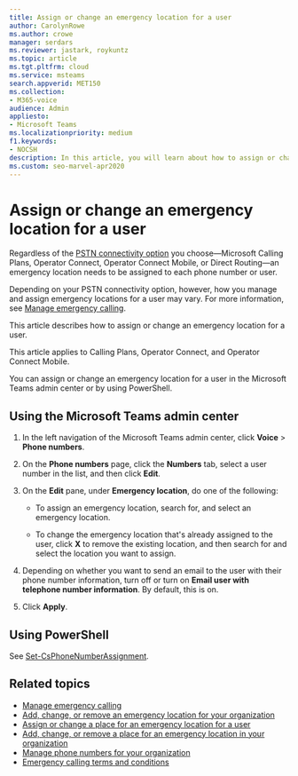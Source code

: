 ```yaml
---
title: Assign or change an emergency location for a user
author: CarolynRowe
ms.author: crowe
manager: serdars
ms.reviewer: jastark, roykuntz
ms.topic: article
ms.tgt.pltfrm: cloud
ms.service: msteams
search.appverid: MET150
ms.collection: 
- M365-voice
audience: Admin
appliesto:
- Microsoft Teams
ms.localizationpriority: medium
f1.keywords:
- NOCSH
description: In this article, you will learn about how to assign or change an emergency location for users in your organization.
ms.custom: seo-marvel-apr2020 
---
```


# Assign or change an emergency location for a user

Regardless of the [PSTN connectivity option](pstn-connectivity.md) you choose&mdash;Microsoft Calling Plans, Operator Connect, Operator Connect Mobile, or Direct Routing&mdash;an emergency location needs to be assigned to each phone number or user.

Depending on your PSTN connectivity option, however, how you manage and assign emergency locations for a user may vary. For more information, see [Manage emergency calling](what-are-emergency-locations-addresses-and-call-routing.md).

This article describes how to assign or change an emergency location for a user. 

This article applies to Calling Plans, Operator Connect, and Operator Connect Mobile.
  
You can assign or change an emergency location for a user in the Microsoft Teams admin center or by using PowerShell.

## Using the Microsoft Teams admin center

1. In the left navigation of the Microsoft Teams admin center, click **Voice** > **Phone numbers**.

2. On the **Phone numbers** page, click the **Numbers** tab, select a user number in the list, and then click **Edit**.

3. On the **Edit** pane, under **Emergency location**, do one of the following:

   - To assign an emergency location, search for, and select an emergency location.

   - To change the emergency location that's already assigned to the user, click **X** to remove the existing location, and then search for and select the location you want to assign.

4. Depending on whether you want to send an email to the user with their phone number information, turn off or turn on **Email user with telephone number information**. By default, this is on.

5. Click **Apply**.

## Using PowerShell

See [Set-CsPhoneNumberAssignment](/powershell/module/teams/set-csphonenumberassignment). 

    
## Related topics

- [Manage emergency calling](what-are-emergency-locations-addresses-and-call-routing.md)
- [Add, change, or remove an emergency location for your organization](add-change-remove-emergency-location-organization.md)
- [Assign or change a place for an emergency location for a user](assign-change-emergency-place-user.md)
- [Add, change, or remove a place for an emergency location in your organization](add-change-remove-emergency-place-organization.md)
- [Manage phone numbers for your organization](/microsoftteams/manage-phone-numbers-for-your-organization)
- [Emergency calling terms and conditions](./emergency-calling-terms-and-conditions.md)
